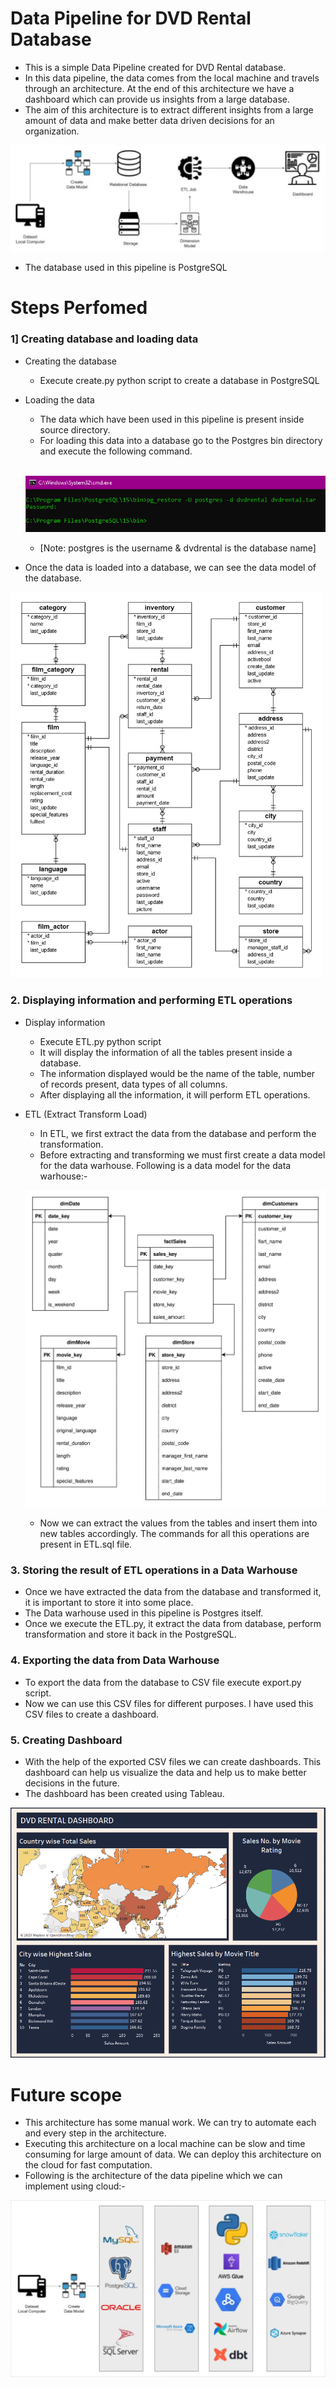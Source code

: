 # Data Pipeline for DVD Rental Database
* This is a simple Data Pipeline created for DVD Rental database.
* In this data pipeline, the data comes from the local machine and travels through an architecture. At the end of this architecture we have a dashboard which can provide us insights from a large database.
* The aim of this architecture is to extract different insights from a large amount of data and make better data driven decisions for an organization.

<div>
<p float="left">
  <img src="img/architecture.png"/>
</p>
</div>

* The database used in this pipeline is PostgreSQL
# Steps Perfomed
### 1] Creating database and loading data
* Creating the database
  * Execute create.py python script to create a database in PostgreSQL
* Loading the data
  * The data which have been used in this pipeline is present inside source directory.
  * For loading this data into a database go to the Postgres bin directory and execute the following command.
  
  <br>
  <div>
    <p float="left">
    <img src="img/pg_restore.png"/>
    </p>
  </div>
  
  * [Note: postgres is the username & dvdrental is the database name]
* Once the data is loaded into a database, we can see the data model of the database.

<div>
<p float="left">
  <img src="img/DB Data Model.png" width = 500/>
</p>
</div>

### 2. Displaying information and performing ETL operations
* Display information
  * Execute ETL.py python script 
  * It will display the information of all the tables present inside a database.
  * The information displayed would be the name of the table, number of records present, data types of all columns.
  * After displaying all the information, it will perform ETL operations.
* ETL (Extract Transform Load)
  * In ETL, we first extract the data from the database and perform the transformation.
  * Before extracting and transforming we must first create a data model for the data warhouse. Following is a data model for the data warhouse:-
  
  <div>
    <p float="left">
    <img src="img/DW Data Model.png"/>
    </p>
  </div>
  
  * Now we can extract the values from the tables and insert them into new tables accordingly. The commands for all this operations are present in ETL.sql file.
### 3. Storing the result of ETL operations in a Data Warhouse
* Once we have extracted the data from the database and transformed it, it is important to store it into some place.
* The Data warhouse used in this pipeline is Postgres itself.
* Once we execute the ETL.py, it extract the data from database, perform transformation and store it back in the PostgreSQL. 
### 4. Exporting the data from Data Warhouse
* To export the data from the database to CSV file execute export.py script.
* Now we can use this CSV files for different purposes. I have used this CSV files to create a dashboard. 
### 5. Creating Dashboard
* With the help of the exported CSV files we can create dashboards. This dashboard can help us visualize the data and help us to make better decisions in the future.
* The dashboard has been created using Tableau.

<div>
<p float="left">
  <img src="img/dashboard.png"/>
</p>
</div>

# Future scope
* This architecture has some manual work. We can try to automate each and every step in the architecture.
* Executing this architecture on a local machine can be slow and time consuming for large amount of data. We can deploy this architecture on the cloud for fast computation.
* Following is the architecture of the data pipeline which we can implement using cloud:-

<div>
<p float="left">
  <img src="img/cloud architecture.png"/>
</p>
</div>